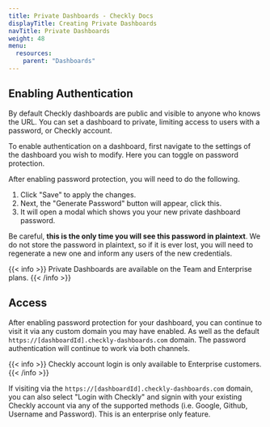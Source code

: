 ```yaml
---
title: Private Dashboards - Checkly Docs
displayTitle: Creating Private Dashboards  
navTitle: Private Dashboards
weight: 48
menu:
  resources:
    parent: "Dashboards"
---
```


## Enabling Authentication

By default Checkly dashboards are public and visible to anyone who knows the URL. You can set a dashboard to private, limiting access to users with a password, or Checkly account.

To enable authentication on a dashboard, first navigate to the settings of the dashboard you wish to modify. Here you can toggle on password protection.

After enabling password protection, you will need to do the following.

1. Click "Save" to apply the changes.
2. Next, the "Generate Password" button will appear, click this.
3. It will open a modal which shows you your new private dashboard password.

Be careful, **this is the only time you will see this password in plaintext**. We do not store the password in plaintext, so if it is ever lost, you will need to regenerate a new one and inform any users of the new credentials.

{{< info >}}
Private Dashboards are available on the Team and Enterprise plans.
{{< /info >}}

## Access

After enabling password protection for your dashboard, you can continue to visit it via any custom domain you may have enabled. As well as the default `https://[dashboardId].checkly-dashboards.com` domain. The password authentication will continue to work via both channels. 

{{< info >}}
Checkly account login is only available to Enterprise customers.
{{< /info >}}

If visiting via the `https://[dashboardId].checkly-dashboards.com` domain, you can also select "Login with Checkly" and signin with your existing Checkly account via any of the supported methods (i.e. Google, Github, Username and Password). This is an enterprise only feature.

